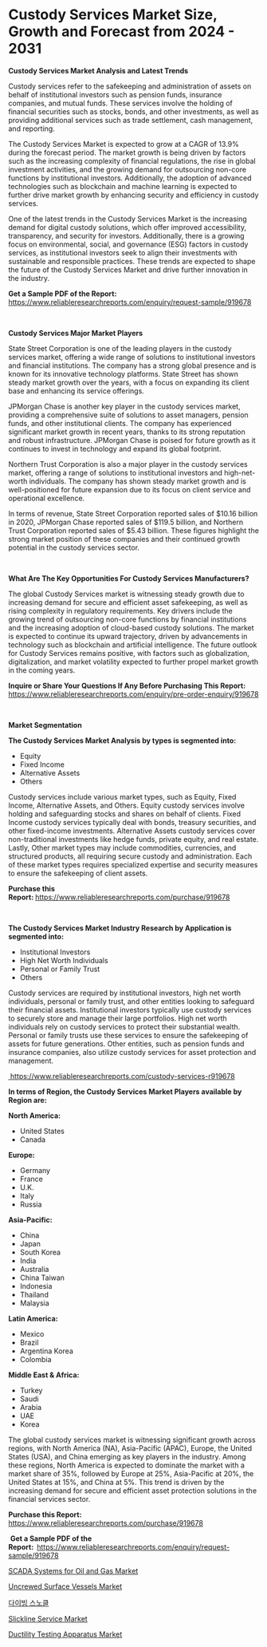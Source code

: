<p><h1>Custody Services Market Size, Growth and Forecast from 2024 - 2031</h1></p><p><strong>Custody Services Market Analysis and Latest Trends</strong></p>
<p><p>Custody services refer to the safekeeping and administration of assets on behalf of institutional investors such as pension funds, insurance companies, and mutual funds. These services involve the holding of financial securities such as stocks, bonds, and other investments, as well as providing additional services such as trade settlement, cash management, and reporting.</p><p>The Custody Services Market is expected to grow at a CAGR of 13.9% during the forecast period. The market growth is being driven by factors such as the increasing complexity of financial regulations, the rise in global investment activities, and the growing demand for outsourcing non-core functions by institutional investors. Additionally, the adoption of advanced technologies such as blockchain and machine learning is expected to further drive market growth by enhancing security and efficiency in custody services.</p><p>One of the latest trends in the Custody Services Market is the increasing demand for digital custody solutions, which offer improved accessibility, transparency, and security for investors. Additionally, there is a growing focus on environmental, social, and governance (ESG) factors in custody services, as institutional investors seek to align their investments with sustainable and responsible practices. These trends are expected to shape the future of the Custody Services Market and drive further innovation in the industry.</p></p>
<p><strong>Get a Sample PDF of the Report:&nbsp;</strong> <a href="https://www.reliableresearchreports.com/enquiry/request-sample/919678">https://www.reliableresearchreports.com/enquiry/request-sample/919678</a></p>
<p>&nbsp;</p>
<p><strong>Custody Services Major Market Players</strong></p>
<p><p>State Street Corporation is one of the leading players in the custody services market, offering a wide range of solutions to institutional investors and financial institutions. The company has a strong global presence and is known for its innovative technology platforms. State Street has shown steady market growth over the years, with a focus on expanding its client base and enhancing its service offerings.</p><p>JPMorgan Chase is another key player in the custody services market, providing a comprehensive suite of solutions to asset managers, pension funds, and other institutional clients. The company has experienced significant market growth in recent years, thanks to its strong reputation and robust infrastructure. JPMorgan Chase is poised for future growth as it continues to invest in technology and expand its global footprint.</p><p>Northern Trust Corporation is also a major player in the custody services market, offering a range of solutions to institutional investors and high-net-worth individuals. The company has shown steady market growth and is well-positioned for future expansion due to its focus on client service and operational excellence.</p><p>In terms of revenue, State Street Corporation reported sales of $10.16 billion in 2020, JPMorgan Chase reported sales of $119.5 billion, and Northern Trust Corporation reported sales of $5.43 billion. These figures highlight the strong market position of these companies and their continued growth potential in the custody services sector.</p></p>
<p>&nbsp;</p>
<p><strong>What Are The Key Opportunities For Custody Services Manufacturers?</strong></p>
<p><p>The global Custody Services market is witnessing steady growth due to increasing demand for secure and efficient asset safekeeping, as well as rising complexity in regulatory requirements. Key drivers include the growing trend of outsourcing non-core functions by financial institutions and the increasing adoption of cloud-based custody solutions. The market is expected to continue its upward trajectory, driven by advancements in technology such as blockchain and artificial intelligence. The future outlook for Custody Services remains positive, with factors such as globalization, digitalization, and market volatility expected to further propel market growth in the coming years.</p></p>
<p><strong>Inquire or Share Your Questions If Any Before Purchasing This Report:</strong> <a href="https://www.reliableresearchreports.com/enquiry/pre-order-enquiry/919678">https://www.reliableresearchreports.com/enquiry/pre-order-enquiry/919678</a></p>
<p>&nbsp;</p>
<p><strong>Market Segmentation</strong></p>
<p><strong>The Custody Services Market Analysis by types is segmented into:</strong></p>
<p><ul><li>Equity</li><li>Fixed Income</li><li>Alternative Assets</li><li>Others</li></ul></p>
<p><p>Custody services include various market types, such as Equity, Fixed Income, Alternative Assets, and Others. Equity custody services involve holding and safeguarding stocks and shares on behalf of clients. Fixed Income custody services typically deal with bonds, treasury securities, and other fixed-income investments. Alternative Assets custody services cover non-traditional investments like hedge funds, private equity, and real estate. Lastly, Other market types may include commodities, currencies, and structured products, all requiring secure custody and administration. Each of these market types requires specialized expertise and security measures to ensure the safekeeping of client assets.</p></p>
<p><strong>Purchase this Report:&nbsp;</strong><a href="https://www.reliableresearchreports.com/purchase/919678">https://www.reliableresearchreports.com/purchase/919678</a></p>
<p>&nbsp;</p>
<p><strong>The Custody Services Market Industry Research by Application is segmented into:</strong></p>
<p><ul><li>Institutional Investors</li><li>High Net Worth Individuals</li><li>Personal or Family Trust</li><li>Others</li></ul></p>
<p><p>Custody services are required by institutional investors, high net worth individuals, personal or family trust, and other entities looking to safeguard their financial assets. Institutional investors typically use custody services to securely store and manage their large portfolios. High net worth individuals rely on custody services to protect their substantial wealth. Personal or family trusts use these services to ensure the safekeeping of assets for future generations. Other entities, such as pension funds and insurance companies, also utilize custody services for asset protection and management.</p></p>
<p><a href="https://www.reliableresearchreports.com/custody-services-r919678">&nbsp;https://www.reliableresearchreports.com/custody-services-r919678</a></p>
<p><strong>In terms of Region, the Custody Services Market Players available by Region are:</strong></p>
<p>
    <p> <strong> North America: </strong>
        <ul>
            <li>United States</li>
            <li>Canada</li>
        </ul>
        </p> 
    <p> <strong> Europe: </strong>
        <ul>
            <li>Germany</li>
            <li>France</li>
            <li>U.K.</li>
            <li>Italy</li>
            <li>Russia</li>
        </ul>
        </p> 
    <p> <strong> Asia-Pacific: </strong>
        <ul>
            <li>China</li>
            <li>Japan</li>
            <li>South Korea</li>
            <li>India</li>
            <li>Australia</li>
            <li>China Taiwan</li>
            <li>Indonesia</li>
            <li>Thailand</li>
            <li>Malaysia</li>
        </ul>
        </p> 
    <p> <strong> Latin America: </strong>
        <ul>
            <li>Mexico</li>
            <li>Brazil</li>
            <li>Argentina Korea</li>
            <li>Colombia</li>
        </ul>
        </p> 
    <p> <strong> Middle East & Africa: </strong>
        <ul>
            <li>Turkey</li>
            <li>Saudi</li>
            <li>Arabia</li>
            <li>UAE</li>
            <li>Korea</li>
        </ul>
    </p>
    </p>
<p><p>The global custody services market is witnessing significant growth across regions, with North America (NA), Asia-Pacific (APAC), Europe, the United States (USA), and China emerging as key players in the industry. Among these regions, North America is expected to dominate the market with a market share of 35%, followed by Europe at 25%, Asia-Pacific at 20%, the United States at 15%, and China at 5%. This trend is driven by the increasing demand for secure and efficient asset protection solutions in the financial services sector.</p></p>
<p><strong>Purchase this Report: </strong><a href="https://www.reliableresearchreports.com/purchase/919678">https://www.reliableresearchreports.com/purchase/919678</a></p>
<p>&nbsp;<strong>Get a Sample PDF of the Report:&nbsp;&nbsp;</strong><a href="https://www.reliableresearchreports.com/enquiry/request-sample/919678">https://www.reliableresearchreports.com/enquiry/request-sample/919678</a></p>
<p><strong></strong></p>
<p><p><a href="https://github.com/Sherrillcrooksxa8i18ucf2m/Market-Research-Report-List-2/blob/main/scada-systems-for-oil-and-gas-market.md">SCADA Systems for Oil and Gas Market</a></p><p><a href="https://www.linkedin.com/pulse/uncrewed-surface-vessels-market-size-growth-forecast-from-2024-iqcbe?trackingId=E%2FF5eXW9OsuCUJYlCjHW1Q%3D%3D">Uncrewed Surface Vessels Market</a></p><p><a href="https://medium.com/@demarcuskuhlman/%EB%8B%A4%EC%9D%B4%EB%B9%99-%EC%8A%A4%EB%85%B8%ED%81%B4-%EC%8B%9C%EC%9E%A5-%EC%8B%9C%EC%9E%A5-%EC%A0%90%EC%9C%A0%EC%9C%A8-%EC%8B%9C%EC%9E%A5-%EB%8F%99%ED%96%A5-%EB%B0%8F-%EB%AF%B8%EB%9E%98-%EC%84%B1%EC%9E%A5-%ED%83%90%EC%83%89-a87b7f0689c2">다이빙 스노클</a></p><p><a href="https://github.com/derrinmiltonellis35gcl/Market-Research-Report-List-2/blob/main/slickline-service-market.md">Slickline Service Market</a></p><p><a href="https://www.linkedin.com/pulse/ductility-testing-apparatus-market-key-successful-business-strategy-krbtc?trackingId=k2nOQCtV%2BvaK%2FX76w5L0yw%3D%3D">Ductility Testing Apparatus Market</a></p></p>